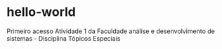 # hello-world
Primeiro acesso
Atividade 1 da Faculdade análise  e desenvolvimento de sistemas - Disciplina Tópicos Especiais 
